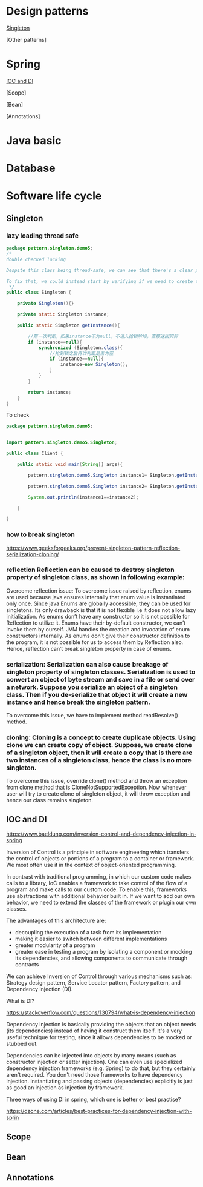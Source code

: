 # Design patterns 
[Singleton](#singleton)

[Other patterns]

# Spring 
[IOC and DI](#ioc-and-di)

[Scope]

[Bean]

[Annotations]


# Java basic 

 
# Database 

# Software life cycle 




## Singleton
### lazy loading thread safe 
```java
package pattern.singleton.demo5;
/*
double checked locking

Despite this class being thread-safe, we can see that there's a clear performance drawback: each time we want to get the instance of our singleton, we need to acquire a potentially unnecessary lock.

To fix that, we could instead start by verifying if we need to create the object in the first place and only in that case we would acquire the lock.
 */
public class Singleton {

    private Singleton(){}

    private static Singleton instance;

    public static Singleton getInstance(){

        //第一次判断，如果instance不为null，不进入抢锁阶段，直接返回实际
        if (instance==null){
            synchronized (Singleton.class){
                //抢到锁之后再次判断是否为空
                if (instance==null){
                    instance=new Singleton();
                }
            }
        }

        return instance;
    }
}

```

To check 

```java
package pattern.singleton.demo5;


import pattern.singleton.demo5.Singleton;

public class Client {

    public static void main(String[] args){

        pattern.singleton.demo5.Singleton instance1= Singleton.getInstance();

        pattern.singleton.demo5.Singleton instance2= Singleton.getInstance();

        System.out.println(instance1==instance2);

    }

}
```
### how to break singleton 
https://www.geeksforgeeks.org/prevent-singleton-pattern-reflection-serialization-cloning/

### reflection  Reflection can be caused to destroy singleton property of singleton class, as shown in following example:
Overcome reflection issue: To overcome issue raised by reflection, enums are used because java ensures internally that enum value is instantiated only once. Since java Enums are globally accessible, they can be used for singletons. Its only drawback is that it is not flexible i.e it does not allow lazy initialization.
As enums don’t have any constructor so it is not possible for Reflection to utilize it. Enums have their by-default constructor, we can’t invoke them by ourself. JVM handles the creation and invocation of enum constructors internally. As enums don’t give their constructor definition to the program, it is not possible for us to access them by Reflection also. Hence, reflection can’t break singleton property in case of enums.

### serialization:  Serialization can also cause breakage of singleton property of singleton classes. Serialization is used to convert an object of byte stream and save in a file or send over a network. Suppose you serialize an object of a singleton class. Then if you de-serialize that object it will create a new instance and hence break the singleton pattern.
To overcome this issue, we have to implement method readResolve() method.


### cloning: Cloning is a concept to create duplicate objects. Using clone we can create copy of object. Suppose, we create clone of a singleton object, then it will create a copy that is there are two instances of a singleton class, hence the class is no more singleton.
To overcome this issue, override clone() method and throw an exception from clone method that is CloneNotSupportedException. Now whenever user will try to create clone of singleton object, it will throw exception and hence our class remains singleton.


## IOC and DI
https://www.baeldung.com/inversion-control-and-dependency-injection-in-spring

Inversion of Control is a principle in software engineering which transfers the control of objects or portions of a program to a container or framework. We most often use it in the context of object-oriented programming.

In contrast with traditional programming, in which our custom code makes calls to a library, IoC enables a framework to take control of the flow of a program and make calls to our custom code. To enable this, frameworks use abstractions with additional behavior built in. If we want to add our own behavior, we need to extend the classes of the framework or plugin our own classes.

The advantages of this architecture are:

- decoupling the execution of a task from its implementation
- making it easier to switch between different implementations
- greater modularity of a program
- greater ease in testing a program by isolating a component or mocking its dependencies, and allowing components to communicate through contracts

We can achieve Inversion of Control through various mechanisms such as: Strategy design pattern, Service Locator pattern, Factory pattern, and Dependency Injection (DI).

What is DI?

https://stackoverflow.com/questions/130794/what-is-dependency-injection

Dependency injection is basically providing the objects that an object needs (its dependencies) instead of having it construct them itself. It's a very useful technique for testing, since it allows dependencies to be mocked or stubbed out.

Dependencies can be injected into objects by many means (such as constructor injection or setter injection). One can even use specialized dependency injection frameworks (e.g. Spring) to do that, but they certainly aren't required. You don't need those frameworks to have dependency injection. Instantiating and passing objects (dependencies) explicitly is just as good an injection as injection by framework.

Three ways of using DI in spring, which one is better or best practise?

https://dzone.com/articles/best-practices-for-dependency-injection-with-sprin




## Scope 


## Bean 
## Annotations 


